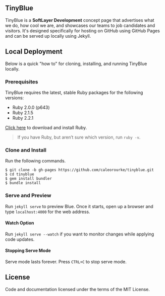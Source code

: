 ## TinyBlue

TinyBlue is a **SoftLayer Development** concept page that advertises what we do, how cool we are, and showcases our teams to job candidates and visitors. It's designed specifically for hosting on GitHub using GitHub Pages and can be served up locally using Jekyll.

## Local Deployment

Below is a quick "how to" for cloning, installing, and running TinyBlue locally.

### Prerequisites

TinyBlue requires the latest, stable Ruby packages for the following versions:

* Ruby 2.0.0 (p643)
* Ruby 2.1.5
* Ruby 2.2.1

[Click here](http://www.ruby-lang.org/en/downloads) to download and install Ruby.

> If you have Ruby, but aren’t sure which version, run `ruby -v`.

### Clone and Install

Run the following commands.

```
$ git clone -b gh-pages https://github.com/caleorourke/tinyblue.git
$ cd tinyblue
$ gem install bundler
$ bundle install
```

### Serve and Preview

Run `jekyll serve` to preview Blue. Once it starts, open up a browser and type `localhost:4000` for the web address.

#### Watch Option

Run `jekyll serve --watch` if you want to monitor changes while applying code updates.

#### Stopping Serve Mode

Serve mode lasts forever. Press `CTRL+C` to stop serve mode.

## License

Code and documentation licensed under the terms of the MIT License.
